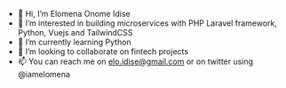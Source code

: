 - 👋 Hi, I’m Elomena Onome Idise
- 👀 I’m interested in building microservices with PHP Laravel framework, Python, Vuejs and TailwindCSS
- 🌱 I’m currently learning Python
- 💞️ I’m looking to collaborate on fintech projects
- 📫 You can reach me on elo.idise@gmail.com or on twitter using @iamelomena

<!---
menadio/menadio is a ✨ special ✨ repository because its `README.md` (this file) appears on your GitHub profile.
You can click the Preview link to take a look at your changes.
--->
